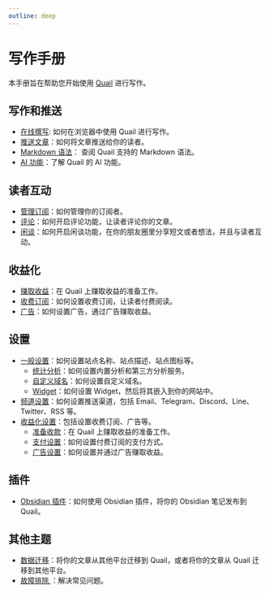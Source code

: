 ```yaml
---
outline: deep
---
```


# 写作手册

本手册旨在帮助您开始使用 [Quail](https://quail.ink) 进行写作。

## 写作和推送

- [在线撰写](./compose-online): 如何在浏览器中使用 Quail 进行写作。
- [推送文章](./delivery)：如何将文章推送给你的读者。
- [Markdown 语法](./markdown-syntax)： 查阅 Quail 支持的 Markdown 语法。
- [AI 功能](./ai)：了解 Quail 的 AI 功能。

## 读者互动

- [管理订阅](./subscriptions)：如何管理你的订阅者。
- [评论](./comments)：如何开启评论功能，让读者评论你的文章。
- [闲谈](./bower)：如何开启闲谈功能，在你的朋友圈里分享短文或者想法，并且与读者互动。

## 收益化

- [赚取收益](./monetization)：在 Quail 上赚取收益的准备工作。
- [收费订阅](./premium)：如何设置收费订阅，让读者付费阅读。
- [广告](./ads)：如何设置广告，通过广告赚取收益。

## 设置

- [一般设置](./general-settings)：如何设置站点名称、站点描述、站点图标等。
  - [统计分析](./analytics-settings)：如何设置内置分析和第三方分析服务。
  - [自定义域名](./domain-settings)：如何设置自定义域名。
  - [Widget](./widget-settings)：如何设置 Widget，然后将其嵌入到你的网站中。
- [频道设置](./channel-settings)：如何设置推送渠道，包括 Email、Telegram、Discord、Line、Twitter、RSS 等。
- [收益化设置](./monetization-settings)：包括设置收费订阅、广告等。
  - [准备收款](./payout-settings)：在 Quail 上赚取收益的准备工作。
  - [支付设置](./payment-settings)：如何设置付费订阅的支付方式。
  - [广告设置](./ads-settings)：如何设置并通过广告赚取收益。

## 插件

- [Obsidian 插件](./obsidian-plugin)：如何使用 Obsidian 插件，将你的 Obsidian 笔记发布到 Quail。

## 其他主题

- [数据迁移](./migration)：将你的文章从其他平台迁移到 Quail，或者将你的文章从 Quail 迁移到其他平台。
- [故障排除 ](./troubleshooting)：解决常见问题。
